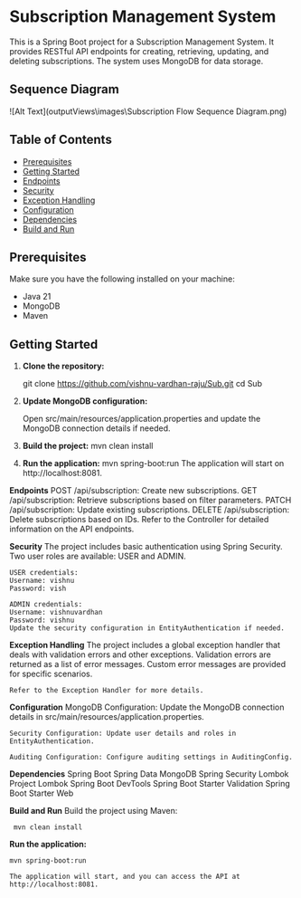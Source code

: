 # Subscription Management System

This is a Spring Boot project for a Subscription Management System. It provides RESTful API endpoints for creating, retrieving, updating, and deleting subscriptions. The system uses MongoDB for data storage.

## Sequence Diagram
![Alt Text](outputViews\images\Subscription Flow Sequence Diagram.png)

## Table of Contents

- [Prerequisites](#prerequisites)
- [Getting Started](#getting-started)
- [Endpoints](#endpoints)
- [Security](#security)
- [Exception Handling](#exception-handling)
- [Configuration](#configuration)
- [Dependencies](#dependencies)
- [Build and Run](#build-and-run)

## Prerequisites

Make sure you have the following installed on your machine:

- Java 21
- MongoDB
- Maven

## Getting Started

1. **Clone the repository:**

   git clone https://github.com/vishnu-vardhan-raju/Sub.git
   cd Sub
2. **Update MongoDB configuration:**

    Open src/main/resources/application.properties and update the MongoDB connection details if needed.

3. **Build the project:**
    mvn clean install

4. **Run the application:**
    mvn spring-boot:run
    The application will start on http://localhost:8081.



**Endpoints**
    POST /api/subscription: Create new subscriptions.
    GET /api/subscription: Retrieve subscriptions based on filter parameters.
    PATCH /api/subscription: Update existing subscriptions.
    DELETE /api/subscription: Delete subscriptions based on IDs.
    Refer to the Controller for detailed information on the API endpoints.

**Security**
    The project includes basic authentication using Spring Security. Two user roles are available: USER and ADMIN.

    USER credentials:
    Username: vishnu
    Password: vish

    ADMIN credentials:
    Username: vishnuvardhan
    Password: vishnu
    Update the security configuration in EntityAuthentication if needed.

**Exception Handling**
    The project includes a global exception handler that deals with validation errors and other exceptions. Validation errors are returned as a list of error messages. Custom error messages are provided for specific scenarios.

    Refer to the Exception Handler for more details.

**Configuration**
    MongoDB Configuration: Update the MongoDB connection details in src/main/resources/application.properties.

    Security Configuration: Update user details and roles in EntityAuthentication.

    Auditing Configuration: Configure auditing settings in AuditingConfig.

**Dependencies**
    Spring Boot
    Spring Data MongoDB
    Spring Security
    Lombok
    Project Lombok
    Spring Boot DevTools
    Spring Boot Starter Validation
    Spring Boot Starter Web

**Build and Run**
    Build the project using Maven:

     mvn clean install
     
**Run the application:**

    mvn spring-boot:run

    The application will start, and you can access the API at http://localhost:8081.